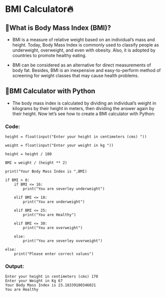 # BMI Calculator🔥

## 📌What is Body Mass Index (BMI)?

- BMI is a measure of relative weight based on an individual’s mass and height. Today, Body Mass Index is commonly used to classify people as underweight, overweight, and even with obesity. Also, it is adopted by countries to promote healthy eating.

- BMI can be considered as an alternative for direct measurements of body fat. Besides, BMI is an inexpensive and easy-to-perform method of screening for weight classes that may cause health problems.

## 📌BMI Calculator with Python

- The body mass index is calculated by dividing an individual’s weight in kilograms by their height in meters, then dividing the answer again by their height. Now let’s see how to create a BMI calculator with Python:

### Code:

    height = float(input("Enter your height in centimeters (cms) "))

    weight = float(input("Enter your weight in kg "))

    height = height / 100

    BMI = weight / (height ** 2)

    print("Your Body Mass Index is ",BMI)

    if BMI > 0:
        if BMI <= 16:
            print("You are severley underweight")

        elif BMI <= 18:
            print("You are underweight")

        elif BMI <= 25:
            print("You are Healthy")

        elif BMI <= 30:
            print("You are overweight")

        else:
            print("You are severley overweight")

    else:
        print("Please enter correct values") 
        
        
### Output:

    Enter your height in centimeters (cms) 170
    Enter your Weight in Kg 67
    Your Body Mass Index is 23.18339100346021
    You are Healthy
